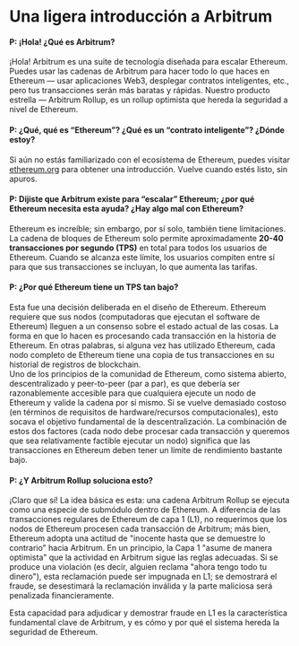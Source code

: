 # Una ligera introducción a Arbitrum

#### P: ¡Hola! ¿Qué es Arbitrum?

¡Hola! Arbitrum es una suite de tecnología diseñada para escalar Ethereum. Puedes usar las cadenas de Arbitrum para hacer todo lo que haces en Ethereum — usar aplicaciones Web3, desplegar contratos inteligentes, etc., pero tus transacciones serán más baratas y rápidas. Nuestro producto estrella — Arbitrum Rollup, es un rollup optimista que hereda la seguridad a nivel de Ethereum.

#### P: ¿Qué, qué es “Ethereum”? ¿Qué es un “contrato inteligente”? ¿Dónde estoy?

Si aún no estás familiarizado con el ecosistema de Ethereum, puedes visitar [ethereum.org](https://ethereum.org/es/learn/) para obtener una introducción. Vuelve cuando estés listo, sin apuros.

#### P: **Dijiste que Arbitrum existe para “escalar” Ethereum; ¿por qué Ethereum necesita esta ayuda? ¿Hay algo mal con Ethereum?**

Ethereum es increíble; sin embargo, por sí solo, también tiene limitaciones. La cadena de bloques de Ethereum solo permite aproximadamente **20-40 transacciones por segundo (TPS)** en total para todos los usuarios de Ethereum. Cuando se alcanza este límite, los usuarios compiten entre sí para que sus transacciones se incluyan, lo que aumenta las tarifas.

#### P: **¿Por qué Ethereum tiene un TPS tan bajo?**

Esta fue una decisión deliberada en el diseño de Ethereum. Ethereum requiere que sus nodos (computadoras que ejecutan el software de Ethereum) lleguen a un consenso sobre el estado actual de las cosas. La forma en que lo hacen es procesando cada transacción en la historia de Ethereum. En otras palabras, si alguna vez has utilizado Ethereum, cada nodo completo de Ethereum tiene una copia de tus transacciones en su historial de registros de blockchain.\
Uno de los principios de la comunidad de Ethereum, como sistema abierto, descentralizado y peer-to-peer (par a par), es que debería ser razonablemente accesible para que cualquiera ejecute un nodo de Ethereum y valide la cadena por sí mismo. Si se vuelve demasiado costoso (en términos de requisitos de hardware/recursos computacionales), esto socava el objetivo fundamental de la descentralización. La combinación de estos dos factores (cada nodo debe procesar cada transacción y queremos que sea relativamente factible ejecutar un nodo) significa que las transacciones en Ethereum deben tener un límite de rendimiento bastante bajo.

#### P: ¿Y Arbitrum Rollup soluciona esto?

¡Claro que sí! La idea básica es esta: una cadena Arbitrum Rollup se ejecuta como una especie de submódulo dentro de Ethereum. A diferencia de las transacciones regulares de Ethereum de capa 1 (L1), no requerimos que los nodos de Ethereum procesen cada transacción de Arbitrum; más bien, Ethereum adopta una actitud de "inocente hasta que se demuestre lo contrario" hacia Arbitrum. En un principio, la Capa 1 "asume de manera optimista" que la actividad en Arbitrum sigue las reglas adecuadas. Si se produce una violación (es decir, alguien reclama "ahora tengo todo tu dinero"), esta reclamación puede ser impugnada en L1; se demostrará el fraude, se desestimará la reclamación inválida y la parte maliciosa será penalizada financieramente.

Esta capacidad para adjudicar y demostrar fraude en L1 es la característica fundamental clave de Arbitrum, y es cómo y por qué el sistema hereda la seguridad de Ethereum.
